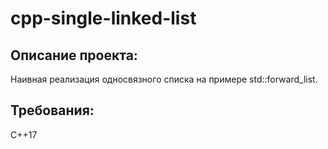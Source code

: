 # cpp-single-linked-list
## Описание проекта: 
Наивная реализация односвязного списка на примере std::forward_list. 
## Требования:
C++17
